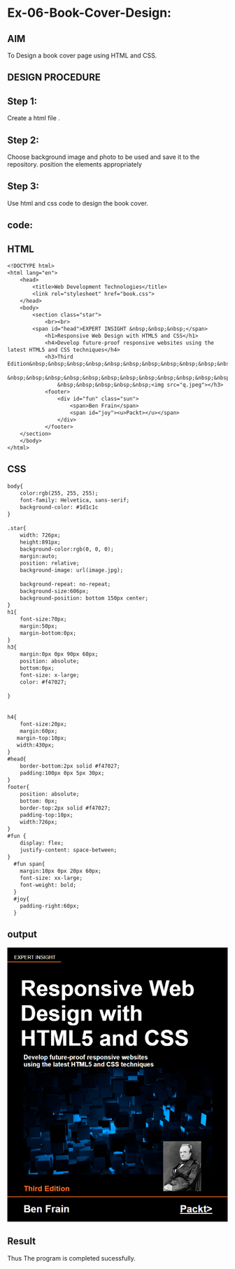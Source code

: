 # Ex-06-Book-Cover-Design:

## AIM

  To Design a book cover page using HTML and CSS.

## DESIGN PROCEDURE

## Step 1:

Create a html file .

## Step 2:

Choose background image and photo to be used and save it to the repository. position the elements appropriately

## Step 3:
Use html and css code to design the book cover.

## code:

## HTML
```
<!DOCTYPE html>
<html lang="en">
    <head>
        <title>Web Development Technologies</title>
        <link rel="stylesheet" href="book.css">
    </head>
    <body>
        <section class="star">
            <br><br>
        <span id="head">EXPERT INSIGHT &nbsp;&nbsp;&nbsp;</span>
            <h1>Responsive Web Design with HTML5 and CSS</h1>
            <h4>Develop future-proof responsive websites using the latest HTML5 and CSS techniques</h4>
            <h3>Third Edition&nbsp;&nbsp;&nbsp;&nbsp;&nbsp;&nbsp;&nbsp;&nbsp;&nbsp;&nbsp;&nbsp;&nbsp;&nbsp;&nbsp;&nbsp;&nbsp;&nbsp;&nbsp;&nbsp;
                &nbsp;&nbsp;&nbsp;&nbsp;&nbsp;&nbsp;&nbsp;&nbsp;&nbsp;&nbsp;&nbsp;&nbsp;&nbsp;&nbsp;&nbsp;&nbsp;&nbsp;&nbsp;&nbsp;
                &nbsp;&nbsp;&nbsp;&nbsp;&nbsp;<img src="q.jpeg"></h3>
            <footer>
                <div id="fun" class="sun">
                    <span>Ben Frain</span>
                    <span id="joy"><u>Packt></u></span>
                </div>
            </footer>
    </section>
    </body>
</html>
```
## CSS

```
body{
    color:rgb(255, 255, 255);
    font-family: Helvetica, sans-serif;
    background-color: #1d1c1c
}

.star{
    width: 726px;
    height:891px;
    background-color:rgb(0, 0, 0);
    margin:auto;
    position: relative;
    background-image: url(image.jpg);

    background-repeat: no-repeat;
    background-size:606px;
    background-position: bottom 150px center;
}
h1{
    font-size:70px;
    margin:50px;
    margin-bottom:0px;
}
h3{
    margin:0px 0px 90px 60px;
    position: absolute;
    bottom:0px;
    font-size: x-large;
    color: #f47027;
    
}


h4{
    font-size:20px;
    margin:60px;
   margin-top:10px;
   width:430px;
}
#head{
    border-bottom:2px solid #f47027;
    padding:100px 0px 5px 30px;
}
footer{
    position: absolute;
    bottom: 0px;
    border-top:2px solid #f47027;
    padding-top:10px;
    width:726px;
}
#fun {
    display: flex;
    justify-content: space-between;
}
  #fun span{
    margin:10px 0px 20px 60px;
    font-size: xx-large;
    font-weight: bold;
  }
  #joy{
    padding-right:60px;
  }
```

## output

![Alt text](output.png)

## Result

Thus The program is completed sucessfully.
